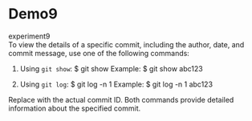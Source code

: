 # Demo9
experiment9
<br>
To view the details of a specific commit, including the author, date, and commit message, use one of the following commands:

1. Using `git show`:
   $ git show <commit-ID>
   Example:
   $ git show abc123

2. Using `git log`:
   $ git log -n 1 <commit-ID>
   Example:
   $ git log -n 1 abc123

Replace <commit-ID> with the actual commit ID. Both commands provide detailed information about the specified commit.

